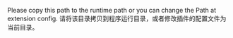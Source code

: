 Please copy this path to the runtime path or you can change the Path at extension config.
请将该目录拷贝到程序运行目录，或者修改插件的配置文件为当前目录。